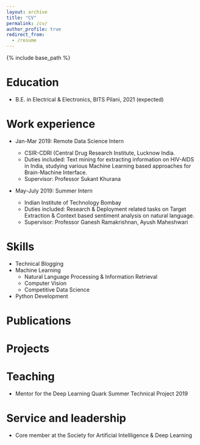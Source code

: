 ```yaml
---
layout: archive
title: "CV"
permalink: /cv/
author_profile: true
redirect_from:
  - /resume
---
```


{% include base_path %}

Education
======
* B.E. in Electrical & Electronics, BITS Pilani, 2021 (expected)


Work experience
======

* Jan-Mar 2019: Remote Data Science Intern
  * CSIR-CDRI (Central Drug Research Institute, Lucknow India.
  * Duties included: Text mining for extracting information on HIV-AIDS in India, studying various Machine Learning based approaches for Brain-Machine Interface.
  * Supervisor: Professor Sukant Khurana

* May-July 2019: Summer Intern
  * Indian Institute of Technology Bombay
  * Duties included: Research & Deployment related tasks on Target Extraction & Context based sentiment analysis on natural language.
  * Supervisor: Professor Ganesh Ramakrishnan, Ayush Maheshwari


  
Skills
======
* Technical Blogging
* Machine Learning
  * Natural Language Processing & Information Retrieval
  * Computer Vision
  * Competitive Data Science
* Python Development


Publications
======

  

Projects
======

  

Teaching
======
* Mentor for the Deep Learning Quark Summer Technical Project 2019
 
  
Service and leadership
======
* Core member at the Society for Artificial Intellligence & Deep Learning
